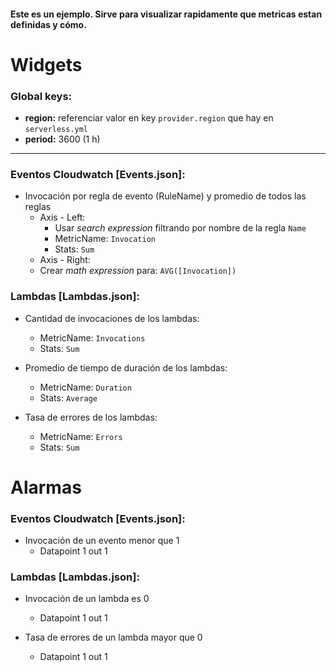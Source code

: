 #### Este es un ejemplo. Sirve para visualizar rapidamente que metricas estan definidas y cómo.

# Widgets

### Global keys:

- **region:** referenciar valor en key `provider.region` que hay en `serverless.yml`
- **period:** 3600 (1 h)

---

### Eventos Cloudwatch [Events.json]:

- Invocación por regla de evento (RuleName) y promedio de todos las reglas
  - Axis - Left:
    - Usar _search expression_ filtrando por nombre de la regla `Name`
    - MetricName: `Invocation`
    - Stats: `Sum`
  - Axis - Right:
  - Crear _math expression_ para: `AVG([Invocation])`

### Lambdas [Lambdas.json]:

- Cantidad de invocaciones de los lambdas:

  - MetricName: `Invocations`
  - Stats: `Sum`

- Promedio de tiempo de duración de los lambdas:

  - MetricName: `Duration`
  - Stats: `Average`

- Tasa de errores de los lambdas:
  - MetricName: `Errors`
  - Stats: `Sum`

# Alarmas

### Eventos Cloudwatch [Events.json]:

- Invocación de un evento menor que 1
  - Datapoint 1 out 1

### Lambdas [Lambdas.json]:

- Invocación de un lambda es 0

  - Datapoint 1 out 1

- Tasa de errores de un lambda mayor que 0
  - Datapoint 1 out 1
